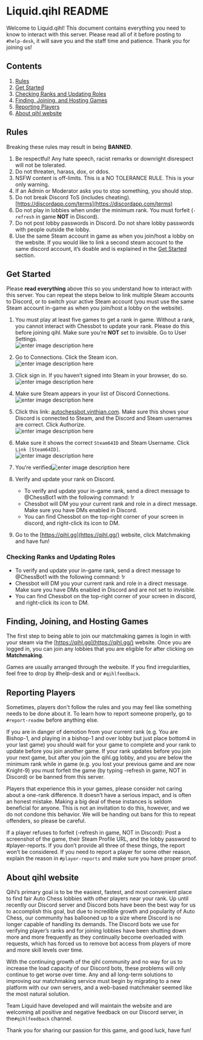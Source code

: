 Liquid.qihl README
==================

Welcome to Liquid.qihl! This document contains everything you need to know to interact with this server. Please read all of it before posting to `#help-desk`, it will save you and the staff time and patience. Thank you for joining us!

Contents
--------

1. [Rules](#rules)
2. [Get Started](#get-started)
3. [Checking Ranks and Updating Roles](#checking-ranks-and-updating-roles)
4. [Finding, Joining, and Hosting Games](#finding-joining-and-hosting-games)
5. [Reporting Players](#reporting-players)
6. [About qihl website](#about-qihl-website)

Rules
-----

Breaking these rules may result in being **BANNED**.

1. Be respectful! Any hate speech, racist remarks or downright disrespect will not be tolerated.
2. Do not threaten, harass, dox, or ddos.
3. NSFW content is off-limits. This is a NO TOLERANCE RULE. This is your only warning.
4. If an Admin or Moderator asks you to stop something, you should stop.
5. Do not break Discord ToS (includes cheating). [https://discordapp.com/terms](https://discordapp.com/terms)
6. Do not play in lobbies when under the minimum rank. You must forfeit (`-refresh` in game **NOT** in Discord).
7. Do not post lobby passwords in Discord. Do not share lobby passwords with people outside the lobby.
8. Use the same Steam account in game as when you join/host a lobby on the website. If you would like to link a second steam account to the same discord account, it’s doable and is explained in the [Get Started](#get-started) section.

Get Started
-----------

Please **read everything** above this so you understand how to interact with this server. You can repeat the steps below to link multiple Steam accounts to Discord, or to switch your active Steam account (you must use the same Steam account in-game as when you join/host a lobby on the website).

1. You must play at least five games to get a rank in game. Without a rank, you cannot interact with Chessbot to update your rank. Please do this before joining qihl. Make sure you’re **NOT** set to invisible. Go to User Settings.  
    ![enter image description here](https://lh3.googleusercontent.com/BKWZi8LTdT8v6fdAQiwyLtOuR_jFj5CBjvxObViUGdM7F4jxnlGH3CxAfKgkP075SDZFcx0FvYY)

2. Go to Connections. Click the Steam icon.  
    ![enter image description here](https://lh3.googleusercontent.com/0BHECBR5G8obQXgH_J1IjqotC0jAQW2sXPBsFlngSYPPS4Pu_3LlAikr0Ls0WK8ymdb7ZbLhTkE)

3. Click sign in. If you haven’t signed into Steam in your browser, do so.  
    ![enter image description here](https://lh3.googleusercontent.com/Kc5SWqhe_lUFGBwGMVxmi7g3YWbHH1rouljLqFYFy0GyRZq-ECmLzWCPYVErm5gCFsQjHw6K54M)

4. Make sure Steam appears in your list of Discord Connections.  
    ![enter image description here](https://lh3.googleusercontent.com/XnuTe3xZWuJ0P9em1hM6a1ne9QsAFjFR_QEfi5ZVSOupezvNTh0ef5r58LsxJPCxskRoDyLJods)

5. Click this link: [autochessbot.vinthian.com](http://autochessbot.vinthian.com). Make sure this shows your Discord is connected to Steam, and the Discord and Steam usernames are correct. Click Authorize.  
    ![enter image description here](https://lh3.googleusercontent.com/08ZHOcSVKHEjHixMc53zFEc-zsw9fckQgiyG_T6dnNpot8F3vjmseO5Hoeiye8HwmudNYGawLCY)

6. Make sure it shows the correct `Steam64ID` and Steam Username. Click `Link [Steam64ID]`.  
    ![enter image description here](https://lh3.googleusercontent.com/W2TnP6mdOc0P_jULKu-wQZvYr8-bNwszT-lY19XgFT5p5C19jBZOjB3yVd0G6Tj-cchs4ufHogE)

7. You’re verified![enter image description here](https://lh3.googleusercontent.com/1uOA1tSQgY02_in_NJZ0ymz64tDwu-mlhHWaqUkHVlt37S-lEx80g7y_hu_9LHoRt0I9_g1Yoa8)

8. Verify and update your rank on Discord.

    * To verify and update your in-game rank, send a direct message to @ChessBot1 with the following command: !r
    * Chessbot will DM you your current rank and role in a direct message. Make sure you have DMs enabled in Discord.
    * You can find Chessbot on the top-right corner of your screen in discord, and right-click its icon to DM.

9. Go to the [https://qihl.gg](https://qihl.gg/) website, click Matchmaking and have fun!

### Checking Ranks and Updating Roles

* To verify and update your in-game rank, send a direct message to @ChessBot1 with the following command: !r
* Chessbot will DM you your current rank and role in a direct message. Make sure you have DMs enabled in Discord and are not set to invisible.
* You can find Chessbot on the top-right corner of your screen in discord, and right-click its icon to DM.

Finding, Joining, and Hosting Games
-----------------------------------

The first step to being able to join our matchmaking games is login in with your steam via the [https://qihl.gg](https://qihl.gg/) website. Once you are logged in, you can join any lobbies that you are eligible for after clicking on **Matchmaking**.

Games are usually arranged through the website. If you find irregularities, feel free to drop by #help-desk and or `#qihlfeedback`.

Reporting Players
-----------------

Sometimes, players don't follow the rules and you may feel like something needs to be done about it. To learn how to report someone properly, go to `#report-readme` before anything else.

If you are in danger of demotion from your current rank (e.g. You are Bishop-1, and playing in a bishop-1 and over lobby but just place bottom4 in your last game) you should wait for your game to complete and your rank to update before you join another game. If your rank updates before you join your next game, but after you join the qihl.gg lobby, and you are below the minimum rank while in game (e.g. you lost your previous game and are now Knight-9) you must forfeit the game (by typing -refresh in game, NOT in Discord) or be banned from this server.

Players that experience this in your games, please consider not caring about a one-rank difference. It doesn’t have a serious impact, and is often an honest mistake. Making a big deal of these instances is seldom beneficial for anyone. This is not an invitation to do this, however, and we do not condone this behavior. We will be handing out bans for this to repeat offenders, so please be careful.

If a player refuses to forfeit (-refresh in game, NOT in Discord): Post a screenshot of the game, their Steam Profile URL, and the lobby password to #player-reports. If you don’t provide all three of these things, the report won’t be considered. If you need to report a player for some other reason, explain the reason in `#player-reports` and make sure you have proper proof.

About qihl website
-------------

Qihl’s primary goal is to be the easiest, fastest, and most convenient place to find fair Auto Chess lobbies with other players near your rank. Up until recently our Discord server and Discord bots have been the best way for us to accomplish this goal, but due to incredible growth and popularity of Auto Chess, our community has ballooned up to a size where Discord is no longer capable of handling its demands. The Discord bots we use for verifying player’s ranks and for joining lobbies have been shutting down more and more frequently as they continually become overloaded with requests, which has forced us to remove bot access from players of more and more skill levels over time.

With the continuing growth of the qihl community and no way for us to increase the load capacity of our Discord bots, these problems will only continue to get worse over time. Any and all long-term solutions to improving our matchmaking service must begin by migrating to a new platform with our own servers, and a web-based matchmaker seemed like the most natural solution.

Team Liquid have developed and will maintain the website and are welcoming all positive and negative feedback on our Discord server, in the`#qihlfeedback` channel.

Thank you for sharing our passion for this game, and good luck, have fun!